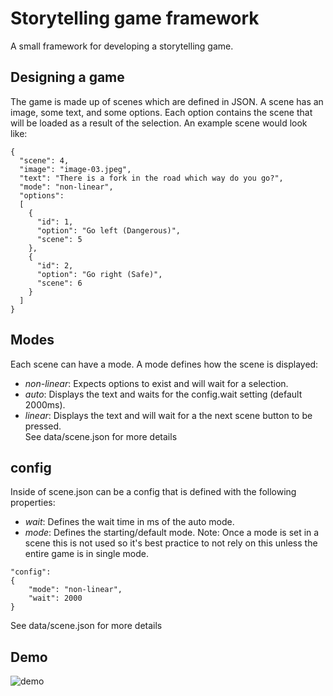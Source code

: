 # Storytelling game framework  
A small framework for developing a storytelling game.  

## Designing a game  
The game is made up of scenes which are defined in JSON. A scene has an image, some text, and some options. Each option contains the scene that will be loaded as a result of the selection. An example scene would look like:    
```
{
  "scene": 4,
  "image": "image-03.jpeg",
  "text": "There is a fork in the road which way do you go?",
  "mode": "non-linear",
  "options":
  [
    {
      "id": 1,
      "option": "Go left (Dangerous)",
      "scene": 5
    },
    {
      "id": 2,
      "option": "Go right (Safe)",
      "scene": 6
    }
  ]
}
```  

## Modes  
Each scene can have a mode. A mode defines how the scene is displayed:  
- *non-linear*: Expects options to exist and will wait for a selection.  
- *auto*: Displays the text and waits for the config.wait setting (default 2000ms).  
- *linear*: Displays the text and will wait for a the next scene button to be pressed.  
See data/scene.json for more details  

## config
Inside of scene.json can be a config that is defined with the following properties:  
- *wait*: Defines the wait time in ms of the auto mode.  
- *mode*: Defines the starting/default mode. Note: Once a mode is set in a scene this is not used so it's best practice to not rely on this unless the entire game is in single mode.  
```
"config":
{
    "mode": "non-linear",
    "wait": 2000
}
```  

See data/scene.json for more details  
## Demo  
![demo](https://media.giphy.com/media/3o8dFljDMg8ub3jWGQ/giphy.gif)
